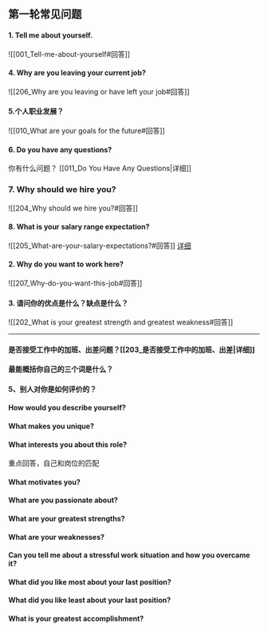 
## 第一轮常见问题
#### 1. Tell me about yourself.
![[001_Tell-me-about-yourself#回答]]



#### 4. Why are you leaving your current job?

![[206_Why are you leaving or have left your job#回答]]

#### 5.个人职业发展？
![[010_What are your goals for the future#回答]]

#### 6. Do you have any questions?
你有什么问题？
[[011_Do You Have Any Questions|详细]]

### 7. Why should we hire you?
![[204_Why should we hire you?#回答]]


#### 8. What is your salary range expectation?
![[205_What-are-your-salary-expectations?#回答]]
[详细](205_What-are-your-salary-expectations?.md)


#### 2. Why do you want to work here?
![[207_Why-do-you-want-this-job#回答]]



#### 3. 请问你的优点是什么？缺点是什么？
![[202_What is your greatest strength and greatest weakness#回答]]

---


#### 是否接受工作中的加班、出差问题？[[203_是否接受工作中的加班、出差|详细]]

#### 最能概括你自己的三个词是什么？

#### 5、别人对你是如何评价的？

   
#### How would you describe yourself?

#### What makes you unique?
    
#### What interests you about this role?
重点回答，自己和岗位的匹配


#### What motivates you?

#### What are you passionate about?
    
#### What are your greatest strengths?

#### What are your weaknesses?


#### Can you tell me about a stressful work situation and how you overcame it?
    


#### What did you like most about your last position?
    
#### What did you like least about your last position?
    
#### What is your greatest accomplishment?

